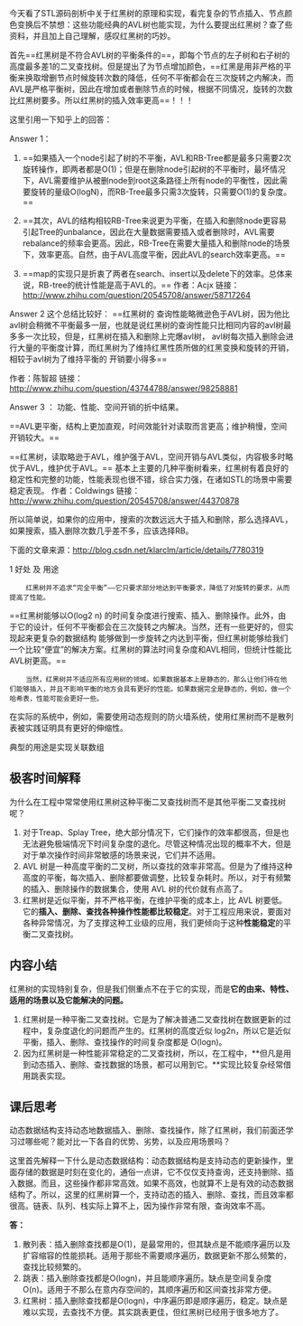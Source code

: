 今天看了STL源码剖析中关于红黑树的原理和实现，看完复杂的节点插入、节点颜色变换后不禁想：这些功能经典的AVL树也能实现，为什么要提出红黑树？查了些资料，并且加上自己理解，感叹红黑树的巧妙。

首先==红黑树是不符合AVL树的平衡条件的==，即每个节点的左子树和右子树的高度最多差1的二叉查找树。但是提出了为节点增加颜色，==红黑是用非严格的平衡来换取增删节点时候旋转次数的降低，任何不平衡都会在三次旋转之内解决，而AVL是严格平衡树，因此在增加或者删除节点的时候，根据不同情况，旋转的次数比红黑树要多。所以红黑树的插入效率更高==！！！

这里引用一下知乎上的回答：


Answer 1：
1. ==如果插入一个node引起了树的不平衡，AVL和RB-Tree都是最多只需要2次旋转操作，即两者都是O(1)；但是在删除node引起树的不平衡时，最坏情况下，AVL需要维护从被删node到root这条路径上所有node的平衡性，因此需要旋转的量级O(logN)，而RB-Tree最多只需3次旋转，只需要O(1)的复杂度。==

2. ==其次，AVL的结构相较RB-Tree来说更为平衡，在插入和删除node更容易引起Tree的unbalance，因此在大量数据需要插入或者删除时，AVL需要rebalance的频率会更高。因此，RB-Tree在需要大量插入和删除node的场景下，效率更高。自然，由于AVL高度平衡，因此AVL的search效率更高。==

3. ==map的实现只是折衷了两者在search、insert以及delete下的效率。总体来说，RB-tree的统计性能是高于AVL的。==
作者：Acjx
链接：http://www.zhihu.com/question/20545708/answer/58717264

Answer 2  这个总结比较好：
==红黑树的 查询性能略微逊色于AVL树，因为他比avl树会稍微不平衡最多一层，也就是说红黑树的查询性能只比相同内容的avl树最多多一次比较，但是，红黑树在插入和删除上完爆avl树， avl树每次插入删除会进行大量的平衡度计算，而红黑树为了维持红黑性质所做的红黑变换和旋转的开销，相较于avl树为了维持平衡的 开销要小得多==

作者：陈智超
链接：http://www.zhihu.com/question/43744788/answer/98258881

Answer 3 ：
功能、性能、空间开销的折中结果。

==AVL更平衡，结构上更加直观，时间效能针对读取而言更高；维护稍慢，空间开销较大。==

==红黑树，读取略逊于AVL，维护强于AVL，空间开销与AVL类似，内容极多时略优于AVL，维护优于AVL。==
基本上主要的几种平衡树看来，红黑树有着良好的稳定性和完整的功能，性能表现也很不错，综合实力强，在诸如STL的场景中需要稳定表现。
作者：Coldwings
链接：http://www.zhihu.com/question/20545708/answer/44370878

所以简单说，如果你的应用中，搜索的次数远远大于插入和删除，那么选择AVL，如果搜索，插入删除次数几乎差不多，应该选择RB。


下面的文章来源：http://blog.csdn.net/klarclm/article/details/7780319

1 好处 及 用途

        红黑树并不追求“完全平衡”——它只要求部分地达到平衡要求，降低了对旋转的要求，从而提高了性能。

==红黑树能够以O(log2 n) 的时间复杂度进行搜索、插入、删除操作。此外，由于它的设计，任何不平衡都会在三次旋转之内解决。当然，还有一些更好的，但实现起来更复杂的数据结构 能够做到一步旋转之内达到平衡，但红黑树能够给我们一个比较“便宜”的解决方案。红黑树的算法时间复杂度和AVL相同，但统计性能比AVL树更高。==

 

        当然，红黑树并不适应所有应用树的领域。如果数据基本上是静态的，那么让他们待在他们能够插入，并且不影响平衡的地方会具有更好的性能。如果数据完全是静态的，例如，做一个哈希表，性能可能会更好一些。

 


在实际的系统中，例如，需要使用动态规则的防火墙系统，使用红黑树而不是散列表被实践证明具有更好的伸缩性。

典型的用途是实现关联数组

 

 ## 极客时间解释



为什么在工程中常常使用红黑树这种平衡二叉查找树而不是其他平衡二叉查找树呢？

1. 对于Treap、Splay Tree，绝大部分情况下，它们操作的效率都很高，但是也无法避免极端情况下时间复杂度的退化。尽管这种情况出现的概率不大，但是对于单次操作时间非常敏感的场景来说，它们并不适用。
2. AVL 树是一种高度平衡的二叉树，所以查找的效率非常高。但是为了维持这种高度的平衡，每次插入、删除都要做调整，比较复杂耗时。所以，对于有频繁的插入、删除操作的数据集合，使用 AVL 树的代价就有点高了。
3. 红黑树是近似平衡，并不严格平衡，在维护平衡的成本上，比 AVL 树要低。它的**插入、删除、查找各种操作性能都比较稳定**。对于工程应用来说，要面对各种异常情况，为了支撑这种工业级的应用，我们更倾向于这种**性能稳定**的平衡二叉查找树。

## 内容小结

红黑树的实现特别复杂，但是我们侧重点不在于它的实现，而是**它的由来、特性、适用的场景以及它能解决的问题。**

1. 红黑树是一种平衡二叉查找树。它是为了解决普通二叉查找树在数据更新的过程中，复杂度退化的问题而产生的。红黑树的高度近似 log2n，所以它是近似平衡，插入、删除、查找操作的时间复杂度都是 O(logn)。
2. 因为红黑树是一种性能非常稳定的二叉查找树，所以，在工程中，**但凡是用到动态插入、删除、查找数据的场景，都可以用到它。**实现比较复杂经常借用跳表实现。

## 课后思考

动态数据结构支持动态地数据插入、删除、查找操作，除了红黑树，我们前面还学习过哪些呢？能对比一下各自的优势、劣势，以及应用场景吗？

这里首先解释一下什么是动态数据结构：动态数据结构是支持动态的更新操作，里面存储的数据是时刻在变化的，通俗一点讲，它不仅仅支持查询，还支持删除、插入数据。而且，这些操作都非常高效。如果不高效，也就算不上是有效的动态数据结构了。所以，这里的红黑树算一个，支持动态的插入、删除、查找，而且效率都很高。链表、队列、栈实际上算不上，因为操作非常有限，查询效率不高。

**答：**

1. 散列表：插入删除查找都是O(1)，是最常用的，但其缺点是不能顺序遍历以及扩容缩容的性能损耗。适用于那些不需要顺序遍历，数据更新不那么频繁的，查找比较频繁的。
2. 跳表：插入删除查找都是O(logn)，并且能顺序遍历。缺点是空间复杂度O(n)。适用于不那么在意内存空间的，其顺序遍历和区间查找非常方便。
3. 红黑树：插入删除查找都是O(logn)，中序遍历即是顺序遍历，稳定。缺点是难以实现，去查找不方便。其实跳表更佳，但红黑树已经用于很多地方了。